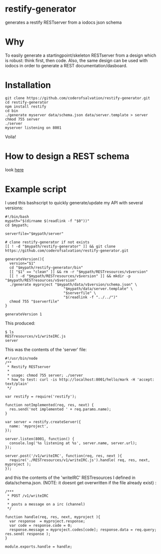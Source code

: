 restify-generator
=================

generates a restify RESTserver from a iodocs json schema

Why
===
To easily generate a startingpoint/skeleton RESTserver from a design which is robust: think first, then code.
Also, the same design can be used with iodocs in order to generate a REST documentation/dasboard.

Installation
============

    git clone https://github.com/coderofsalvation/restify-generator.git
    cd restify-generator
    npm install restify
    cd bin
    ./generate myserver data/schema.json data/server.template > server
    chmod 755 server
    ./server
    myserver listening on 8001

Voila!

How to design a REST schema
===========================
look [here](https://github.com/coderofsalvation/restify-generator/blob/master/data/schema.json)

Example script
==============
I used this bashscript to quickly generate/update my API with several versions:


    #!/bin/bash
    mypath="$(dirname $(readlink -f "$0"))"
    cd $mypath;

    serverfile="$mypath/server"

    # clone restify-generator if not exists
    [[ ! -d "$mypath/restify-generator" ]] && git clone https://github.com/coderofsalvation/restify-generator.git 

    generateVersion(){
      version="$1"
      cd "$mypath/restify-generator/bin"
      [[ "$1" == "clean" ]] && rm -r "$mypath/RESTresources/v$version"
      [[ ! -d "$mypath/RESTresources/v$version" ]] && mkdir -p "$mypath/RESTresources/v$version"
      ./generate myproject "$mypath/data/v$version/schema.json" \
                               "$mypath/data/server.template" \
                               "$serverfile" \
                               "$(readlink -f "../../")"
      chmod 755 "$serverfile"
    }

    generateVersion 1

This produced:

    $ ls 
    RESTresources/v1/writeIRC.js
    server

This was the contents of the 'server' file:    

    #!/usr/bin/node
    /**
     * Restify RESTserver
     * 
     * usage: chmod 755 server; ./server
     * how to test: curl -is http://localhost:8001/hello/mark -H 'accept: text/plain'
     */
    
    var restify = require('restify');
    
    function notImplemented(req, res, next) {
      res.send('not implemented ' + req.params.name);
    }
    
    var server = restify.createServer({
      name: 'myproject',
    });
    
    server.listen(8001, function() {
      console.log('%s listening at %s', server.name, server.url);
    });
    
    server.post('/v1/writeIRC', function(req, res, next ){
      require('./RESTresources/v1/writeIRC.js').handle( req, res, next, myproject );
    });

and this the contents of the 'writeIRC' RESTresources I defined in data/schema.json.
(NOTE: it doesnt get overwritten if the file already exist) :

    /***
     * POST /v1/writeIRC
     *
     * posts a message on a irc (channel)
     */

    function handle(req, res, next, myproject ){
      var response  = myproject.response;
      var code = response.code = 0;
      response.message = myproject.codes[code]; response.data = req.query;  res.send( response );
    }

    module.exports.handle = handle;
